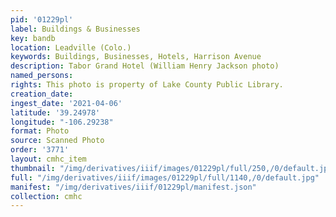 ```yaml
---
pid: '01229pl'
label: Buildings & Businesses
key: bandb
location: Leadville (Colo.)
keywords: Buildings, Businesses, Hotels, Harrison Avenue
description: Tabor Grand Hotel (William Henry Jackson photo)
named_persons: 
rights: This photo is property of Lake County Public Library.
creation_date: 
ingest_date: '2021-04-06'
latitude: '39.24978'
longitude: "-106.29238"
format: Photo
source: Scanned Photo
order: '3771'
layout: cmhc_item
thumbnail: "/img/derivatives/iiif/images/01229pl/full/250,/0/default.jpg"
full: "/img/derivatives/iiif/images/01229pl/full/1140,/0/default.jpg"
manifest: "/img/derivatives/iiif/01229pl/manifest.json"
collection: cmhc
---
```

